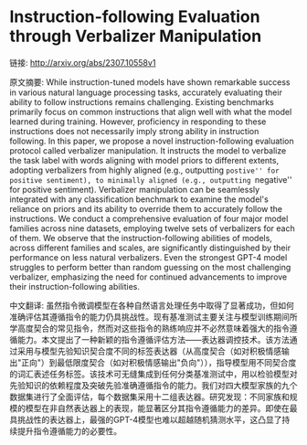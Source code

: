 # Instruction-following Evaluation through Verbalizer Manipulation

链接: http://arxiv.org/abs/2307.10558v1

原文摘要:
While instruction-tuned models have shown remarkable success in various
natural language processing tasks, accurately evaluating their ability to
follow instructions remains challenging. Existing benchmarks primarily focus on
common instructions that align well with what the model learned during
training. However, proficiency in responding to these instructions does not
necessarily imply strong ability in instruction following. In this paper, we
propose a novel instruction-following evaluation protocol called verbalizer
manipulation. It instructs the model to verbalize the task label with words
aligning with model priors to different extents, adopting verbalizers from
highly aligned (e.g., outputting ``postive'' for positive sentiment), to
minimally aligned (e.g., outputting ``negative'' for positive sentiment).
Verbalizer manipulation can be seamlessly integrated with any classification
benchmark to examine the model's reliance on priors and its ability to override
them to accurately follow the instructions. We conduct a comprehensive
evaluation of four major model families across nine datasets, employing twelve
sets of verbalizers for each of them. We observe that the instruction-following
abilities of models, across different families and scales, are significantly
distinguished by their performance on less natural verbalizers. Even the
strongest GPT-4 model struggles to perform better than random guessing on the
most challenging verbalizer, emphasizing the need for continued advancements to
improve their instruction-following abilities.

中文翻译:
虽然指令微调模型在各种自然语言处理任务中取得了显著成功，但如何准确评估其遵循指令的能力仍具挑战性。现有基准测试主要关注与模型训练期间所学高度契合的常见指令，然而对这些指令的熟练响应并不必然意味着强大的指令遵循能力。本文提出了一种新颖的指令遵循评估方法——表达器调控技术。该方法通过采用与模型先验知识契合度不同的标签表达器（从高度契合（如对积极情感输出"正向"）到最低限度契合（如对积极情感输出"负向"）），指导模型用不同契合度的词汇表述任务标签。该技术可无缝集成到任何分类基准测试中，用以检验模型对先验知识的依赖程度及突破先验准确遵循指令的能力。我们对四大模型家族的九个数据集进行了全面评估，每个数据集采用十二组表达器。研究发现：不同家族和规模的模型在非自然表达器上的表现，能显著区分其指令遵循能力的差异。即使在最具挑战性的表达器上，最强的GPT-4模型也难以超越随机猜测水平，这凸显了持续提升指令遵循能力的必要性。
